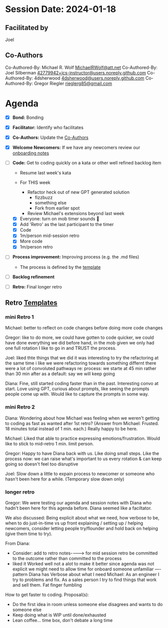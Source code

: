 # Session Date: 2024-01-18

## Facilitated by
Joel

## Co-Authors
Co-Authored-By: Michael R. Wolf <MichaelRWolf@att.net>
Co-Authored-By: Joel Silberman <42779942+jcs-instructor@users.noreply.github.com>
Co-Authored-By: 4dsherwood <4dsherwood@users.noreply.github.com>
Co-Authored-By: Gregor Riegler <rieglerg85@gmail.com>

# Agenda

- [x] **Bond:** Bonding
- [x] **Facilitator:** Identify who facilitates
- [x] **Co-Authors:** Update the [Co-Authors](#co-authors) 
- [x] **Welcome Newcomers:** If we have any newcomers review our [onboarding notes](../docs/onboarding-notes.md)
- [ ] **Code:** Get to coding quickly on a kata or other well refined backlog item

    - Resume last week's kata

    - For THIS week
      - Refactor heck out of new GPT generated solution
         - fizzbuzz
         - something else
        - Fork from earlier spot
      - Review Michael's extensions beyond last week



  - [x] Everyone: turn on mob timer sounds 📣
  - [x] Add 'Retro' as the last participant to the timer 
  - [x] Code
  - [x] 1m/person mid-session retro
  - [x] More code
  - [x] 1m/person retro
- [ ] **Process improvement:** Improving process (e.g. the .md files)
  - The process is defined by the [template](./session-notes-YYYY-MM-DD.md)
- [ ] **Backlog refinement**
- [ ] **Retro:** Final longer retro

## Retro [Templates](../docs/retro-templates.md)

### mini Retro 1

Michael:
better to reflect on code changes before doing more code changes

Gregor:
like to do more, we could have gotten to code quicker, 
we could have done everything we did before hand, in the mob
given we only had one full rotation
 I like to go in and TRUST the process. 

 Joel: 
 liked thte things that we did
  it was interesting to try the refactoring at the same time
   i like we were refactoring towards something differnt
    there were a lot of convoluted pathways
    re: process: we starte at 45 min rather than 30 min after
    as a default: say we will keep going
    
Diana:
Fine, still started coding faster than in the past.
Interesting convo at start.
Love using GPT, curious about prompts, like seeing the prompts people come up with.
  Would like to capture the prompts in some way.

### mini Retro 2

Diana:
Wondering about how Michael was feeling when we weren't getting to coding as fast as wanted after 1st retro?
(Answer from Michael: Frusted. 18 minutes total instead of 1 min. each.)
Really happy to be here.

Michael:
Liked that able to practice expressing emotions/frustration. 
Would like to stick to mid-retro 1 min. limit person. 

Gregor:
Happy to have Diana back with us.
Like doing small steps.
Like the process now: we can raise what's important to us every rotation & can keep going so doesn't feel too disruptive

Joel:
Slow down a little to expain process to newcomer or someone who hasn't been here for a while. (Temporary slow down only)

### longer retro

Gregor:
We were testing our agenda and session notes with Diana who hadn't been here for this agenda before. 
Diana seemed like a faciltator.

We also discussed:
Being explicit about what we need, how verbose to be, when to do just-in-time vs up front explaining / setting up / helping newcomers,
consider letting people try/flounder and hold back on helping (give them time to try).

From Diana:
- Consider: add to retro notes----> for mid session retro be committed to the outcome rather than committed to the process
- liked it Worked well
  not a alot to make it better
  since agenda was not explicit
  we might need to allow time for onboard someone unfamiliar
—- pattern Diana has
Verbose about what I need 
Michael: As an engineer I try to problems and fix. As a sales person  I try to find things that work and sell them.
Fat finger fumbling 


How to get faster to coding. Proposal(s):
- Do the first idea in room unless someone else disagrees and wants to do someone else
- Keep doing what is WIP until done/exhausted
- Lean coffee... time box, don't debate a long time

